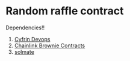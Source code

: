 # Random raffle contract

Dependencies!!
1. [Cyfrin Devops](https://github.com/Cyfrin/foundry-devops)
2. [Chainlink Brownie Contracts](https://github.com/smartcontractkit/chainlink-brownie-contracts)
3. [solmate](https://github.com/transmissions11/solmate)


